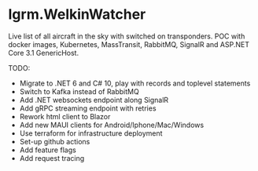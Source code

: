 # Igrm.WelkinWatcher
Live list of all aircraft in the sky with switched on transponders.
POC with docker images, Kubernetes, MassTransit, RabbitMQ, SignalR and ASP.NET Core 3.1 GenericHost.

TODO:

- Migrate to .NET 6 and C# 10, play with records and toplevel statements
- Switch to Kafka instead of RabbitMQ
- Add .NET websockets endpoint along SignalR
- Add gRPC streaming endpoint with retries
- Rework html client to Blazor
- Add new MAUI clients for Android/Iphone/Mac/Windows
- Use terraform for infrastructure deployment
- Set-up github actions
- Add feature flags
- Add request tracing
